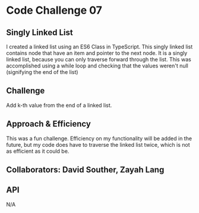 # Code Challenge 07

## Singly Linked List

I created a linked list using an ES6 Class in TypeScript. This singly linked list contains node that have an item and pointer to the next node. It is a singly linked list, because you can only traverse forward through the list. This was accomplished using a while loop and checking that the values weren't null (signifying the end of the list)

## Challenge

Add k-th value from the end of a linked list.

## Approach & Efficiency

This was a fun challenge. Efficiency on my functionality will be added in the future, but my code does have to traverse the linked list twice, which is not as efficient as it could be.

## Collaborators: David Souther, Zayah Lang

## API

N/A
